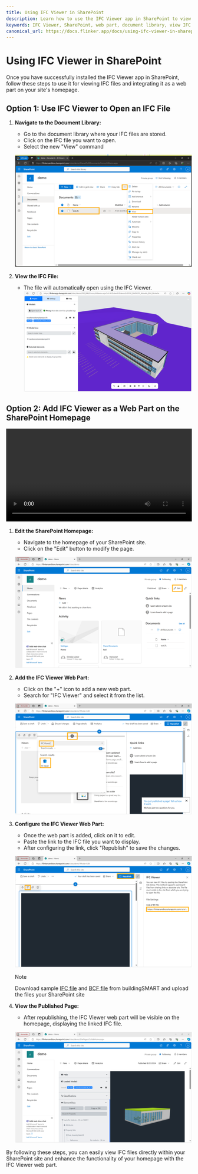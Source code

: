 ```yaml
---
title: Using IFC Viewer in SharePoint
description: Learn how to use the IFC Viewer app in SharePoint to view IFC files and add it as a web part on your site's homepage.
keywords: IFC Viewer, SharePoint, web part, document library, view IFC files
canonical_url: https://docs.flinker.app/docs/using-ifc-viewer-in-sharepoint.html
---
```


# Using IFC Viewer in SharePoint

Once you have successfully installed the IFC Viewer app in SharePoint, follow these steps to use it for viewing IFC files and integrating it as a web part on your site's homepage.

## Option 1: Use IFC Viewer to Open an IFC File

1. **Navigate to the Document Library:**
   - Go to the document library where your IFC files are stored.
   - Click on the IFC file you want to open.
   - Select the new "View" command

   ![Select IFC File](/_media/sharepoint-document-library-select-ifc-file.png)

2. **View the IFC File:**
   - The file will automatically open using the IFC Viewer.
   ![View IFC File](/_media/sharepoint-document-library-view-ifc-file.png)

## Option 2: Add IFC Viewer as a Web Part on the SharePoint Homepage

<video controls width="100%" height="auto">
   <source src="/_media/setup-ifc-viewer-webpart-with-ifc-and-bcf.mp4" type="video/mp4">
   Your browser does not support the video tag.
</video>


1. **Edit the SharePoint Homepage:**
   - Navigate to the homepage of your SharePoint site.
   - Click on the "Edit" button to modify the page.

   ![Edit Home Page](/_media/sharepoint-site-edit-home-page.png)

2. **Add the IFC Viewer Web Part:**
   - Click on the "+" icon to add a new web part.
   - Search for "IFC Viewer" and select it from the list.

   ![Add IFC Viewer Web Part](/_media/sharepoint-site-edit-home-page-add-ifc-viewer-webpart.png)

3. **Configure the IFC Viewer Web Part:**
   - Once the web part is added, click on it to edit.
   - Paste the link to the IFC file you want to display.
   - After configuring the link, click "Republish" to save the changes.

   ![Edit and Paste Link](/_media/sharepoint-site-edit-home-page-edit-ifc-viewer-webpart-and-paste-link-and-republish.png)

   > [!NOTE]
   > Download sample [IFC file](https://github.com/buildingSMART/BCF-XML/blob/release_3_0/Test%20Cases/IFCs/Architectural.ifc) and [BCF file](https://github.com/buildingSMART/BCF-XML/blob/release_3_0/Test%20Cases/v3.0/Visualization/Component%20selection/component%20selection.bcf) from buildingSMART and upload the files your SharePoint site

1. **View the Published Page:**
   - After republishing, the IFC Viewer web part will be visible on the homepage, displaying the linked IFC file.

   ![Published Home Page with IFC Viewer Web Part](/_media/sharepoint-site-published-home-page-with-ifc-viewer-webpart.png)

By following these steps, you can easily view IFC files directly within your SharePoint site and enhance the functionality of your homepage with the IFC Viewer web part.
